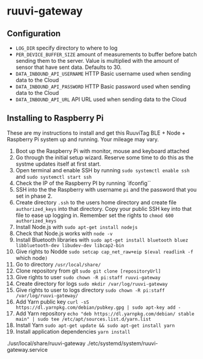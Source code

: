 # ruuvi-gateway

## Configuration

- `LOG_DIR` specify directory to where to log
- `PER_DEVICE_BUFFER_SIZE` amount of measurements to buffer before batch sending them to the server. Value is multiplied with the amount of sensor that have sent data. Defaults to 30.
- `DATA_INBOUND_API_USERNAME` HTTP Basic username used when sending data to the Cloud
- `DATA_INBOUND_API_PASSWORD` HTTP Basic password used when sending data to the Cloud
- `DATA_INBOUND_API_URL` API URL used when sending data to the Cloud

## Installing to Raspberry Pi

These are my instructions to install and get this RuuviTag BLE + Node + Raspberry Pi system up and running. Your mileage may vary.

1. Boot up the Raspberry Pi with monitor, mouse and keyboard attached
2. Go through the initial setup wizard. Reserve some time to do this as the systme updates itself at first start.
3. Open terminal and enable SSH by running `sudo systemctl enable ssh` and `sudo systemctl start ssh`
4. Check the IP of the Raspberry PI by running `ifconfig``
5. SSH into the the Raspberry with username `pi` and the password that you set in phase 2.
6. Create directory `.ssh` to the users home directory and create file `authorized_keys` into that directory. Copy your public SSH key into that file to ease up logging in. Remember set the rights to `chmod 600 authorized_keys`
7. Install Node.js with `sudo apt-get install nodejs`
8. Check that Node.js works with `node -v`
8. Install Bluetooth libraries with `sudo apt-get install bluetooth bluez libbluetooth-dev libudev-dev libcap2-bin`
9. Give rights to Nodde `sudo setcap cap_net_raw+eip $(eval readlink -f `which node`)`
10. Go to directory `/usr/local/share/`
11. Clone repository from git `sudo git clone [repositoryUrl]`
12. Give rights to user `sudo chown -R pi:staff ruuvi-gateway`
13. Create directory for logs `sudo mkdir /var/log/ruuvi-gateway`
14. Give rights to user to logs directory `sudo chown -R pi:staff /var/log/ruuvi-gateway/`
15. Add Yarn public key `curl -sS https://dl.yarnpkg.com/debian/pubkey.gpg | sudo apt-key add -`
16. Add Yarn repository `echo "deb https://dl.yarnpkg.com/debian/ stable main" | sudo tee /etc/apt/sources.list.d/yarn.list`
17. Install Yarn `sudo apt-get update && sudo apt-get install yarn`
18. Install application dependencies `yarn install`


./usr/local/share/ruuvi-gateway
./etc/systemd/system/ruuvi-gateway.service
